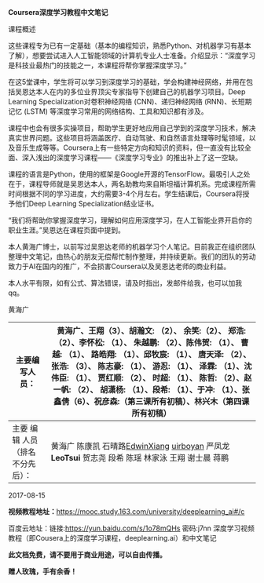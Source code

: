 **Coursera深度学习教程中文笔记**

课程概述

这些课程专为已有一定基础（基本的编程知识，熟悉Python、对机器学习有基本了解），想要尝试进入人工智能领域的计算机专业人士准备。介绍显示：“深度学习是科技业最热门的技能之一，本课程将帮你掌握深度学习。”

在这5堂课中，学生将可以学习到深度学习的基础，学会构建神经网络，并用在包括吴恩达本人在内的多位业界顶尖专家指导下创建自己的机器学习项目。Deep Learning Specialization对卷积神经网络 (CNN)、递归神经网络 (RNN)、长短期记忆 (LSTM) 等深度学习常用的网络结构、工具和知识都有涉及。

课程中也会有很多实操项目，帮助学生更好地应用自己学到的深度学习技术，解决真实世界问题。这些项目将涵盖医疗、自动驾驶、和自然语言处理等时髦领域，以及音乐生成等等。Coursera上有一些特定方向和知识的资料，但一直没有比较全面、深入浅出的深度学习课程——《深度学习专业》的推出补上了这一空缺。

课程的语言是Python，使用的框架是Google开源的TensorFlow。最吸引人之处在于，课程导师就是吴恩达本人，两名助教均来自斯坦福计算机系。完成课程所需时间根据不同的学习进度，大约需要3-4个月左右。学生结课后，Coursera将授予他们Deep Learning Specialization结业证书。

“我们将帮助你掌握深度学习，理解如何应用深度学习，在人工智能业界开启你的职业生涯。”吴恩达在课程页面中提到。

本人黄海广博士，以前写过吴恩达老师的机器学习个人笔记。目前我正在组织团队整理中文笔记，由热心的朋友无偿帮忙制作整理，并持续更新。我们的团队的劳动致力于AI在国内的推广，不会损害Coursera以及吴恩达老师的商业利益。

本人水平有限，如有公式、算法错误，请及时指出，发邮件给我，也可以加我qq。

黄海广

| 主要编写人员：             | 黄海广、王翔（3）、胡瀚文: （2）、 余笑:（2）、 郑浩: （2）、李怀松: （1）、 朱越鹏: （2）、陈伟贺: （1）、  曹越: （1）、    路皓翔: （1）、邱牧宸: （1）、  唐天泽: （2）、 张浩: （3）、     陈志豪: （1）、  游忍: （1）、  泽霖: （1）、沈伟臣: （1）、   贾红顺: （2）、 时超: （1）、  陈哲: （2）、赵一帆: （2）、   胡潇杨: （1）、段希: （1）、于冲: （1）、张鑫倩（6）、祝彦森:（第三课所有初稿）、林兴木（第四课所有初稿） |
| ------------------- | ---------------------------------------- |
| 主要  编辑  人员（排名不分先后）： | 黄海广 陈康凯 石晴路[EdwinXiang](https://gitee.com/EdwinXiang) [uirboyan](https://gitee.com/uirboyan) 严凤龙**LeoTsui** 贺志尧 段希 陈瑶 林家泳 王翔 谢士晨 蒋鹏 |

2017-08-15




**视频教程地址：**<https://mooc.study.163.com/university/deeplearning_ai#/c>

百度云地址：链接:https://yun.baidu.com/s/1o78mQHs 密码:j7nn
深度学习视频教程（即Cousera上的深度学习课程，deeplearning.ai）和中文笔记

**此文档免费，请不要用于商业用途，可以自由传播。**

**赠人玫瑰，手有余香！**
